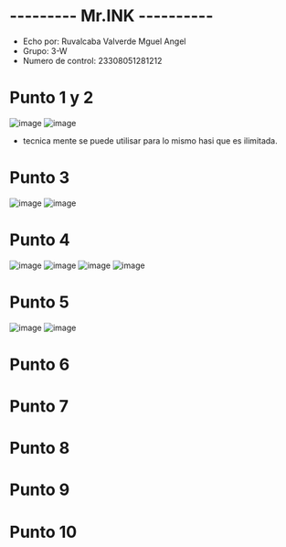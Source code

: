 # --------- Mr.INK ----------
- Echo por: Ruvalcaba Valverde Mguel Angel
- Grupo: 3-W
- Numero de control: 23308051281212

# Punto 1 y 2
![image](https://github.com/user-attachments/assets/54ebe05d-85c1-4ac0-a43d-77888a67a7b3)
![image](https://github.com/user-attachments/assets/814ff12f-0c53-4f12-a78c-af5760f352d5)
- tecnica mente se puede utilisar para lo mismo hasi que es ilimitada.
# Punto 3
![image](https://github.com/user-attachments/assets/a43ad18e-392a-4a97-b412-4a479a1b13f0)
![image](https://github.com/user-attachments/assets/3dcb0781-64c8-4bc8-a495-413ec539b766)
# Punto 4
![image](https://github.com/user-attachments/assets/47637480-0ae6-46a1-9224-4380d43d4500)
![image](https://github.com/user-attachments/assets/94c9f7d3-ab32-4b42-b413-cfdb57b7254c)
![image](https://github.com/user-attachments/assets/00f386b5-91f5-4e59-a796-ff56c04379c7)
![image](https://github.com/user-attachments/assets/c4da4444-e4f3-4882-8e96-ac3dfcd00f8e)
# Punto 5
![image](https://github.com/user-attachments/assets/6db38ea9-2f27-4b08-87b6-e07298349c21)
![image](https://github.com/user-attachments/assets/d2971b4b-b402-4a64-bedc-ac80fc23b32d)

# Punto 6

# Punto 7

# Punto 8

# Punto 9

# Punto 10
